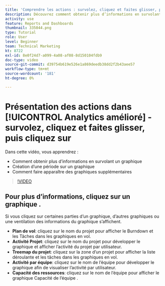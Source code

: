 ```yaml
---
title: 'Comprendre les actions : survolez, cliquez et faites glisser, puis cliquez sur'
description: Découvrez comment obtenir plus d’informations en survolant un graphique, en créant une période sur un graphique et en faisant apparaître des graphiques supplémentaires, le tout dans [!UICONTROL Analytics amélioré].
activity: use
feature: Reports and Dashboards
thumbnail: 335044.png
type: Tutorial
role: User
level: Beginner
team: Technical Marketing
kt: 8722
exl-id: 8e0f24d7-a099-4a08-af08-8d150104fdb9
doc-type: video
source-git-commit: d39754b619e526e1a869deedb38dd2f2b43aee57
workflow-type: tm+mt
source-wordcount: '181'
ht-degree: 0%

---
```


# Présentation des actions dans [!UICONTROL Analytics amélioré] - survolez, cliquez et faites glisser, puis cliquez sur

Dans cette vidéo, vous apprendrez :

* Comment obtenir plus d’informations en survolant un graphique
* Création d’une période sur un graphique
* Comment faire apparaître des graphiques supplémentaires

>[!VIDEO](https://video.tv.adobe.com/v/335044/?quality=12)

## Pour plus d’informations, cliquez sur un graphique .

Si vous cliquez sur certaines parties d’un graphique, d’autres graphiques ou une ventilation des informations du graphique s’affichent.

* **Plan de vol**: cliquez sur le nom du projet pour afficher le Burndown et les Tâches dans les graphiques en vol.
* **Activité Projet**: cliquez sur le nom du projet pour développer le graphique et afficher l’activité du projet par utilisateur.
* **Treemap du projet**: cliquez sur la zone d’un projet pour afficher la liste déroulante et les tâches dans les graphiques en vol.
* **Activité par équipe**: cliquez sur le nom de l’équipe pour développer le graphique afin de visualiser l’activité par utilisateur.
* **Capacité des ressources**: cliquez sur le nom de l’équipe pour afficher le graphique Capacité de l’équipe .
